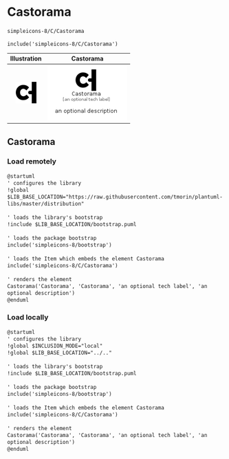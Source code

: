 # Castorama


```text
simpleicons-8/C/Castorama
```

```text
include('simpleicons-8/C/Castorama')
```



| Illustration | Castorama |
| :---: | :---: |
| ![illustration for Illustration](../../simpleicons-8/C/Castorama.png) | ![illustration for Castorama](../../simpleicons-8/C/Castorama.Local.png) |




## Castorama

### Load remotely
```plantuml
@startuml
' configures the library
!global $LIB_BASE_LOCATION="https://raw.githubusercontent.com/tmorin/plantuml-libs/master/distribution"

' loads the library's bootstrap
!include $LIB_BASE_LOCATION/bootstrap.puml

' loads the package bootstrap
include('simpleicons-8/bootstrap')

' loads the Item which embeds the element Castorama
include('simpleicons-8/C/Castorama')

' renders the element
Castorama('Castorama', 'Castorama', 'an optional tech label', 'an optional description')
@enduml
```

### Load locally
```plantuml
@startuml
' configures the library
!global $INCLUSION_MODE="local"
!global $LIB_BASE_LOCATION="../.."

' loads the library's bootstrap
!include $LIB_BASE_LOCATION/bootstrap.puml

' loads the package bootstrap
include('simpleicons-8/bootstrap')

' loads the Item which embeds the element Castorama
include('simpleicons-8/C/Castorama')

' renders the element
Castorama('Castorama', 'Castorama', 'an optional tech label', 'an optional description')
@enduml
```

